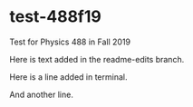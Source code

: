 # test-488f19
Test for Physics 488 in Fall 2019

Here is text added in the readme-edits branch.

Here is a line added in terminal.

And another line.
